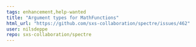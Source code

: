 ```yaml
---
tags: enhancement,help-wanted
title: "Argument types for MathFunctions"
html_url: "https://github.com/sxs-collaboration/spectre/issues/462"
user: nilsdeppe
repo: sxs-collaboration/spectre
---
```



